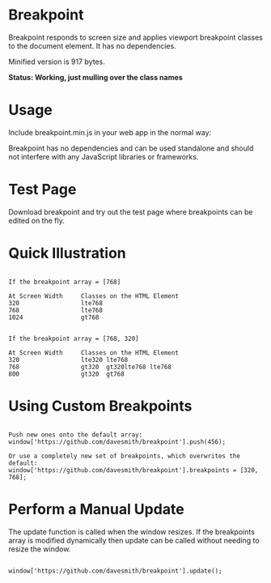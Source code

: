 # Breakpoint
Breakpoint responds to screen size and applies viewport breakpoint classes to the document element. It has no dependencies.

Minified version is 917 bytes.

__Status: Working, just mulling over the class names__

# Usage

Include breakpoint.min.js in your web app in the normal way:

<script src="breakpoint.min.js"></script>

Breakpoint has no dependencies and can be used standalone and should not interfere with any JavaScript libraries or frameworks.

# Test Page
Download breakpoint and try out the test page where breakpoints can be edited on the fly.

# Quick Illustration
```

If the breakpoint array = [768]

At Screen Width     Classes on the HTML Element
320                 lte768
768                 lte768
1024                gt768


If the breakpoint array = [768, 320]

At Screen Width     Classes on the HTML Element
320                 lte320 lte768
768                 gt320  gt320lte768 lte768
800                 gt320  gt768

```

# Using Custom Breakpoints
```

Push new ones onto the default array:
window['https://github.com/davesmith/breakpoint'].push(456);

Or use a completely new set of breakpoints, which overwrites the default:
window['https://github.com/davesmith/breakpoint'].breakpoints = [320, 768];

```

# Perform a Manual Update
The update function is called when the window resizes. If the breakpoints array
is modified dynamically then update can be called without needing to resize the window.
```

window['https://github.com/davesmith/breakpoint'].update();

```



